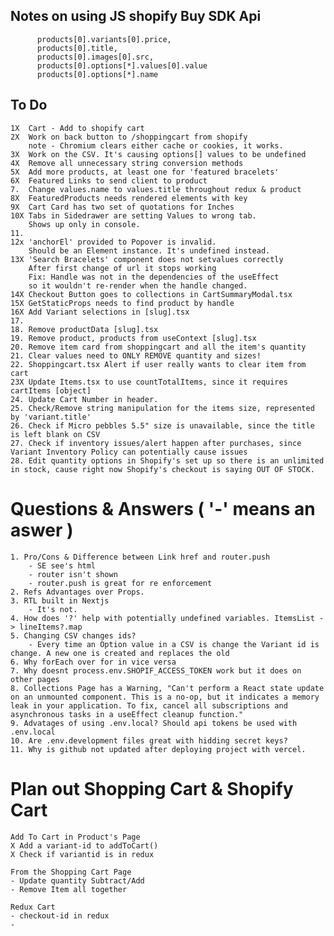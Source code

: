 ## Notes on using JS shopify Buy SDK Api  
          products[0].variants[0].price,
          products[0].title,
          products[0].images[0].src,
          products[0].options[*].values[0].value
          products[0].options[*].name

## To Do

    1X  Cart - Add to shopify cart
    2X  Work on back button to /shoppingcart from shopify
        note - Chromium clears either cache or cookies, it works.
    3X  Work on the CSV. It's causing options[] values to be undefined
    4X  Remove all unnecessary string conversion methods
    5X  Add more products, at least one for 'featured bracelets'
    6X  Featured Links to send client to product
    7.  Change values.name to values.title throughout redux & product
    8X  FeaturedProducts needs rendered elements with key
    9X  Cart Card has two set of quotations for Inches
    10X Tabs in Sidedrawer are setting Values to wrong tab.
        Shows up only in console.
    11. 
    12x 'anchorEl' provided to Popover is invalid.
        Should be an Element instance. It's undefined instead.
    13X 'Search Bracelets' component does not setvalues correctly
        After first change of url it stops working
        Fix: Handle was not in the dependencies of the useEffect
        so it wouldn't re-render when the handle changed.
    14X Checkout Button goes to collections in CartSummaryModal.tsx
    15X GetStaticProps needs to find product by handle 
    16X Add Variant selections in [slug].tsx
    17. 
    18. Remove productData [slug].tsx
    19. Remove product, products from useContext [slug].tsx
    20. Remove item card from shoppingcart and all the item's quantity
    21. Clear values need to ONLY REMOVE quantity and sizes!
    22. Shoppingcart.tsx Alert if user really wants to clear item from cart
    23X Update Items.tsx to use countTotalItems, since it requires cartItems [object]
    24. Update Cart Number in header.
    25. Check/Remove string manipulation for the items size, represented by 'variant.title'
    26. Check if Micro pebbles 5.5" size is unavailable, since the title is left blank on CSV
    27. Check if inventory issues/alert happen after purchases, since Variant Inventory Policy can potentially cause issues
    28. Edit quantity options in Shopify's set up so there is an unlimited in stock, cause right now Shopify's checkout is saying OUT OF STOCK.
# Questions & Answers ( '-' means an aswer )
    1. Pro/Cons & Difference between Link href and router.push
        - SE see's html
        - router isn't shown
        - router.push is great for re enforcement
    2. Refs Advantages over Props.
    3. RTL built in Nextjs 
        - It's not.
    4. How does '?' help with potentially undefined variables. ItemsList -> lineItems?.map
    5. Changing CSV changes ids?
        - Every time an Option value in a CSV is change the Variant id is change. A new one is created and replaces the old
    6. Why forEach over for in vice versa
    7. Why doesnt process.env.SHOPIF_ACCESS_TOKEN work but it does on other pages
    8. Collections Page has a Warning, "Can't perform a React state update on an unmounted component. This is a no-op, but it indicates a memory leak in your application. To fix, cancel all subscriptions and asynchronous tasks in a useEffect cleanup function."
    9. Advatages of using .env.local? Should api tokens be used with .env.local
    10. Are .env.development files great with hidding secret keys?
    11. Why is github not updated after deploying project with vercel.
# Plan out Shopping Cart & Shopify Cart
    Add To Cart in Product's Page
    X Add a variant-id to addToCart()
    X Check if variantid is in redux 

    From the Shopping Cart Page
    - Update quantity Subtract/Add
    - Remove Item all together

    Redux Cart
    - checkout-id in redux
    - 